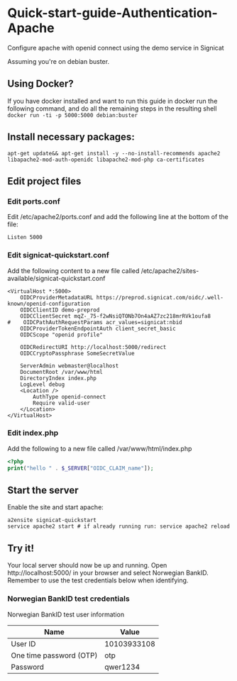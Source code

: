 # Quick-start-guide-Authentication-Apache
Configure apache with openid connect using the demo service in Signicat

Assuming you're on debian buster.

## Using Docker?
If you have docker installed and want to run this guide in docker run the following command, and do all the remaining steps in the resulting shell
`docker run -ti -p 5000:5000 debian:buster`


## Install necessary packages:
```
apt-get update&& apt-get install -y --no-install-recommends apache2 libapache2-mod-auth-openidc libapache2-mod-php ca-certificates
```

## Edit project files
### Edit ports.conf
Edit /etc/apache2/ports.conf and add the following line at the bottom of the file:
```apacheconf
Listen 5000
```
### Edit signicat-quickstart.conf
Add the following content to a new file called /etc/apache2/sites-available/signicat-quickstart.conf
```apacheconf
<VirtualHost *:5000>
    OIDCProviderMetadataURL https://preprod.signicat.com/oidc/.well-known/openid-configuration
    OIDCClientID demo-preprod
    OIDCClientSecret mqZ-_75-f2wNsiQTONb7On4aAZ7zc218mrRVk1oufa8
#    OIDCPathAuthRequestParams acr_values=signicat:nbid
    OIDCProviderTokenEndpointAuth client_secret_basic
    OIDCScope "openid profile"

    OIDCRedirectURI http://localhost:5000/redirect
    OIDCCryptoPassphrase SomeSecretValue

    ServerAdmin webmaster@localhost
    DocumentRoot /var/www/html
    DirectoryIndex index.php
    LogLevel debug
    <Location />
        AuthType openid-connect
        Require valid-user
    </Location>
</VirtualHost>
```
### Edit index.php
Add the following to a new file called /var/www/html/index.php
```php
<?php
print("hello " . $_SERVER["OIDC_CLAIM_name"]);
```
## Start the server
Enable the site and start apache:
```
a2ensite signicat-quickstart
service apache2 start # if already running run: service apache2 reload
```
## Try it!
Your local server should now be up and running. Open http://localhost:5000/ in your browser and select Norwegian BankID. Remember to use the test credentials below when identifying.

### Norwegian BankID test credentials
Norwegian BankID test user information

| Name                     | Value         |
| ------------------------ | ------------- |
| User ID                  | 10103933108   |
| One time password (OTP)  | otp           |
| Password                 | qwer1234      |

